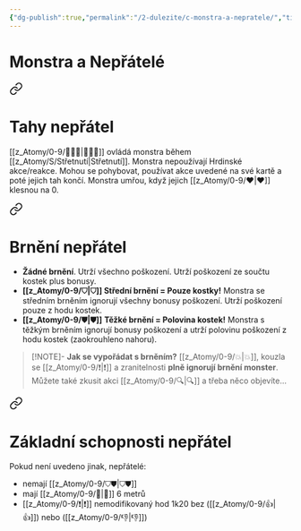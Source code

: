 ```yaml
---
{"dg-publish":true,"permalink":"/2-dulezite/c-monstra-a-nepratele/","title":"Monstra a Nepřátelé","noteIcon":""}
---
```


# Monstra a Nepřátelé

<div class="transclusion internal-embed is-loaded"><a class="markdown-embed-link" href="/z-atomy/t/tahy-nepratel/" aria-label="Open link"><svg xmlns="http://www.w3.org/2000/svg" width="24" height="24" viewBox="0 0 24 24" fill="none" stroke="currentColor" stroke-width="2" stroke-linecap="round" stroke-linejoin="round" class="svg-icon lucide-link"><path d="M10 13a5 5 0 0 0 7.54.54l3-3a5 5 0 0 0-7.07-7.07l-1.72 1.71"></path><path d="M14 11a5 5 0 0 0-7.54-.54l-3 3a5 5 0 0 0 7.07 7.07l1.71-1.71"></path></svg></a><div class="markdown-embed">




# Tahy nepřátel
[[z_Atomy/0-9/🧙🏼‍♂️\|🧙🏼‍♂️]] ovládá monstra během [[z_Atomy/S/Střetnutí\|Střetnutí]]. Monstra nepoužívají Hrdinské akce/reakce. Mohou se pohybovat, používat akce uvedené na své kartě a poté jejich tah končí. Monstra umřou, když jejich [[z_Atomy/0-9/❤\|❤]] klesnou na 0.

</div></div>


<div class="transclusion internal-embed is-loaded"><a class="markdown-embed-link" href="/Brnění nepřátel/" aria-label="Open link"><svg xmlns="http://www.w3.org/2000/svg" width="24" height="24" viewBox="0 0 24 24" fill="none" stroke="currentColor" stroke-width="2" stroke-linecap="round" stroke-linejoin="round" class="svg-icon lucide-link"><path d="M10 13a5 5 0 0 0 7.54.54l3-3a5 5 0 0 0-7.07-7.07l-1.72 1.71"></path><path d="M14 11a5 5 0 0 0-7.54-.54l-3 3a5 5 0 0 0 7.07 7.07l1.71-1.71"></path></svg></a><div class="markdown-embed">




# Brnění nepřátel
- **Žádné brnění**. Utrží všechno poškození. Utrží poškození ze součtu kostek plus bonusy.
- **[[z_Atomy/0-9/⛉\|⛉]] Střední brnění = Pouze kostky!** Monstra se středním brněním ignorují všechny bonusy poškození. Utrží poškození pouze z hodu kostek.
- **[[z_Atomy/0-9/⛊\|⛊]]** **Těžké brnění = Polovina kostek!** Monstra s těžkým brněním ignorují bonusy poškození a utrží polovinu poškození z hodu kostek (zaokrouhleno nahoru).

>[!NOTE]- **Jak se vypořádat s brněním?** 
>[[z_Atomy/0-9/💥\|💥]], kouzla se [[z_Atomy/0-9/❗\|❗]] a zranitelnosti **plně ignorují brnění monster**. Můžete také zkusit akci [[z_Atomy/0-9/🔍\|🔍]] a třeba něco objevíte...

</div></div>


<div class="transclusion internal-embed is-loaded"><a class="markdown-embed-link" href="/z-atomy/z/zakladni-schopnosti-nepratel/" aria-label="Open link"><svg xmlns="http://www.w3.org/2000/svg" width="24" height="24" viewBox="0 0 24 24" fill="none" stroke="currentColor" stroke-width="2" stroke-linecap="round" stroke-linejoin="round" class="svg-icon lucide-link"><path d="M10 13a5 5 0 0 0 7.54.54l3-3a5 5 0 0 0-7.07-7.07l-1.72 1.71"></path><path d="M14 11a5 5 0 0 0-7.54-.54l-3 3a5 5 0 0 0 7.07 7.07l1.71-1.71"></path></svg></a><div class="markdown-embed">




# Základní schopnosti nepřátel
Pokud není uvedeno jinak, nepřátelé:
- nemají [[z_Atomy/0-9/⛉⛊\|⛉⛊]]
- mají [[z_Atomy/0-9/🏃\|🏃]] 6 metrů
- [[z_Atomy/0-9/❗\|❗]] nemodifikovaný hod 1k20 bez ([[z_Atomy/0-9/👍\|👍]]) nebo ([[z_Atomy/0-9/👎\|👎]])


</div></div>

